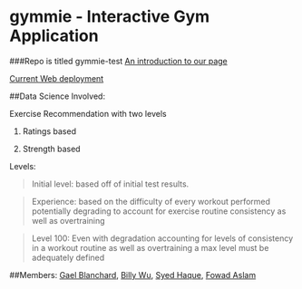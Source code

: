# gymmie - Interactive Gym Application
###Repo is titled gymmie-test
[An introduction to our page](http://capstoneprojectgymmie.github.io/gymmie-test/)

[Current Web deployment](http://gymmie-env.hvkeppcucz.us-west-2.elasticbeanstalk.com)

##Data Science Involved:

Exercise Recommendation with two levels  


1. Ratings based

2. Strength based

Levels:

> Initial level: based off of initial test results.

>Experience: based on the difficulty of every workout performed potentially degrading to account for exercise routine consistency as well as overtraining

>Level 100: Even with degradation accounting for levels of consistency in a workout routine as well as overtraining a max level must be adequately defined

##Members:
[Gael Blanchard](https://github.com/gaelblanchard), [Billy Wu](https://github.com/billywu94), [Syed Haque](https://github.com/SyedHaque), [Fowad Aslam](https://github.com/fowad555)
